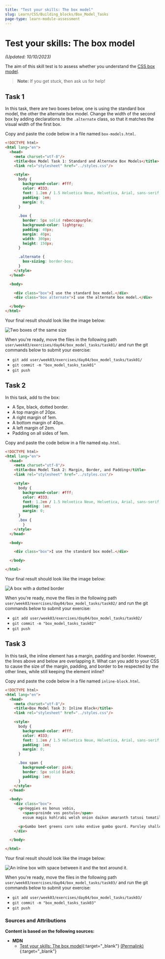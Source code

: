 ```yaml
---
title: "Test your skills: The box model"
slug: Learn/CSS/Building_blocks/Box_Model_Tasks
page-type: learn-module-assessment
---
```


# Test your skills: The box model

_(Updated: 10/10/2023)_

The aim of this skill test is to assess whether you understand the [CSS box model](../../resources/css_building_blocks/the_box_model/index.md).

> **Note:** If you get stuck, then ask us for help!

## Task 1

In this task, there are two boxes below, one is using the standard box model, the other the alternate box model. Change the width of the second box by adding declarations to the `.alternate` class, so that it matches the visual width of the first box.

Copy and paste the code below in a file named `box-models.html`.

```html
<!DOCTYPE html>
<html lang="en">
  <head>
    <meta charset="utf-8"/>
    <title>Box Model Task 1: Standard and Alternate Box Models</title>
    <link rel="stylesheet" href="../styles.css"/>

    <style>
      body {
        background-color: #fff;
        color: #333;
        font: 1.2em / 1.5 Helvetica Neue, Helvetica, Arial, sans-serif;
        padding: 1em;
        margin: 0;
      }
      
      .box {
        border: 5px solid rebeccapurple;
        background-color: lightgray;
        padding: 40px;
        margin: 40px;
        width: 300px;
        height: 150px;
      }

      .alternate {
        box-sizing: border-box;
      }
    </style>
  </head>

  <body>

    <div class="box">I use the standard box model.</div>
    <div class="box alternate">I use the alternate box model.</div>

  </body>
</html>
```

Your final result should look like the image below:

![Two boxes of the same size](assets/mdn-box-model1.png)

When you're ready, move the files in the following path `user/week03/exercises/day04/box_model_tasks/task01/` and run the git commands below to submit your exercise:

- `git add user/week03/exercises/day04/box_model_tasks/task01/`
- `git commit -m "box_model_tasks_task01"`
- `git push`

## Task 2

In this task, add to the box:

- A 5px, black, dotted border.
- A top margin of 20px.
- A right margin of 1em.
- A bottom margin of 40px.
- A left margin of 2em.
- Padding on all sides of 1em.

Copy and paste the code below in a file named `mbp.html`.

```html
<!DOCTYPE html>
<html lang="en">
  <head>
    <meta charset="utf-8"/>
    <title>Box Model Task 2: Margin, Border, and Padding</title>
    <link rel="stylesheet" href="../styles.css"/>

    <style>
      body {
        background-color: #fff;
        color: #333;
        font: 1.2em / 1.5 Helvetica Neue, Helvetica, Arial, sans-serif;
        padding: 1em;
        margin: 0;
      }
      .box {
        }
    </style>
  </head>

  <body>

    <div class="box">I use the standard box model.</div>

  </body>

</html>
```

Your final result should look like the image below:

![A box with a dotted border](assets/mdn-box-model2.png)

When you're ready, move the files in the following path `user/week03/exercises/day04/box_model_tasks/task02/` and run the git commands below to submit your exercise:

- `git add user/week03/exercises/day04/box_model_tasks/task02/`
- `git commit -m "box_model_tasks_task02"`
- `git push`

## Task 3

In this task, the inline element has a margin, padding and border. However, the lines above and below are overlapping it. What can you add to your CSS to cause the size of the margin, padding, and border to be respected by the other lines, while still keeping the element inline?

Copy and paste the code below in a file named `inline-block.html`.

```html
<!DOCTYPE html>
<html lang="en">
  <head>
    <meta charset="utf-8"/>
    <title>Box Model Task 3: Inline Block</title>
    <link rel="stylesheet" href="../styles.css"/>

    <style>
      body {
        background-color: #fff;
        color: #333;
        font: 1.2em / 1.5 Helvetica Neue, Helvetica, Arial, sans-serif;
        padding: 1em;
        margin: 0;
      }

      .box span {
        background-color: pink;
        border: 5px solid black;
        padding: 1em;
      }
    </style>
  </head>

  <body>
    <div class="box">
      <p>Veggies es bonus vobis,
        <span>proinde vos postulo</span>
        essum magis kohlrabi welsh onion daikon amaranth tatsoi tomatillo melon azuki bean garlic.</p>

      <p>Gumbo beet greens corn soko endive gumbo gourd. Parsley shallot courgette tatsoi pea sprouts fava bean collard greens dandelion okra wakame tomato. Dandelion cucumber earthnut pea peanut soko zucchini.</p>
    </div>

  </body>

</html>
```

Your final result should look like the image below:

![An inline box with space between it and the text around it.](assets/mdn-box-model3.png)

When you're ready, move the files in the following path `user/week03/exercises/day04/box_model_tasks/task03/` and run the git commands below to submit your exercise:

- `git add user/week03/exercises/day04/box_model_tasks/task03/`
- `git commit -m "box_model_tasks_task03"`
- `git push`

### Sources and Attributions

**Content is based on the following sources:**

- **MDN**
  - [Test your skills: The box model](https://developer.mozilla.org/en-US/docs/Learn/CSS/Building_blocks/Box_Model_Tasks){:target="_blank"} [(Permalink)](https://github.com/mdn/content/blob/529a4466f00f0f29e11716313a3ceb1f9ce5ce76/files/en-us/learn/css/building_blocks/box_model_tasks/index.md){:target="_blank"}